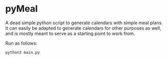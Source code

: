 # pyMeal

A dead simple python script to generate calendars with simple meal plans.
It can easily be adapted to generate calendars for other purposes as well, and is mostly meant to serve as a starting point to work from.

Run as follows:
```bash
python3 main.py
```
